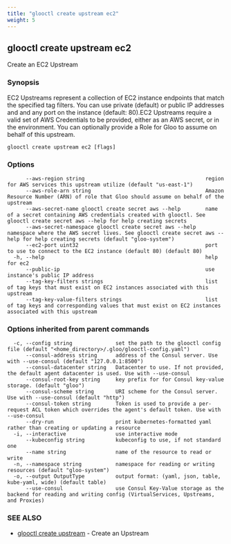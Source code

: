 ```yaml
---
title: "glooctl create upstream ec2"
weight: 5
---
```

## glooctl create upstream ec2

Create an EC2 Upstream

### Synopsis

EC2 Upstreams represent a collection of EC2 instance endpoints that match the specified tag filters. You can use private (default) or public IP addresses and and any port on the instance (default: 80).EC2 Upstreams require a valid set of AWS Credentials to be provided, either as an AWS secret, or in the environment. You can optionally provide a Role for Gloo to assume on behalf of this upstream.

```
glooctl create upstream ec2 [flags]
```

### Options

```
      --aws-region string                                       region for AWS services this upstream utilize (default "us-east-1")
      --aws-role-arn string                                     Amazon Resource Number (ARN) of role that Gloo should assume on behalf of the upstream
      --aws-secret-name glooctl create secret aws --help        name of a secret containing AWS credentials created with glooctl. See glooctl create secret aws --help for help creating secrets
      --aws-secret-namespace glooctl create secret aws --help   namespace where the AWS secret lives. See glooctl create secret aws --help for help creating secrets (default "gloo-system")
      --ec2-port uint32                                         port to use to connect to the EC2 instance (default 80) (default 80)
  -h, --help                                                    help for ec2
      --public-ip                                               use instance's public IP address
      --tag-key-filters strings                                 list of tag keys that must exist on EC2 instances associated with this upstream
      --tag-key-value-filters strings                           list of tag keys and corresponding values that must exist on EC2 instances associated with this upstream
```

### Options inherited from parent commands

```
  -c, --config string              set the path to the glooctl config file (default "<home_directory>/.gloo/glooctl-config.yaml")
      --consul-address string      address of the Consul server. Use with --use-consul (default "127.0.0.1:8500")
      --consul-datacenter string   Datacenter to use. If not provided, the default agent datacenter is used. Use with --use-consul
      --consul-root-key string     key prefix for for Consul key-value storage. (default "gloo")
      --consul-scheme string       URI scheme for the Consul server. Use with --use-consul (default "http")
      --consul-token string        Token is used to provide a per-request ACL token which overrides the agent's default token. Use with --use-consul
      --dry-run                    print kubernetes-formatted yaml rather than creating or updating a resource
  -i, --interactive                use interactive mode
      --kubeconfig string          kubeconfig to use, if not standard one
      --name string                name of the resource to read or write
  -n, --namespace string           namespace for reading or writing resources (default "gloo-system")
  -o, --output OutputType          output format: (yaml, json, table, kube-yaml, wide) (default table)
      --use-consul                 use Consul Key-Value storage as the backend for reading and writing config (VirtualServices, Upstreams, and Proxies)
```

### SEE ALSO

* [glooctl create upstream](../glooctl_create_upstream)	 - Create an Upstream

